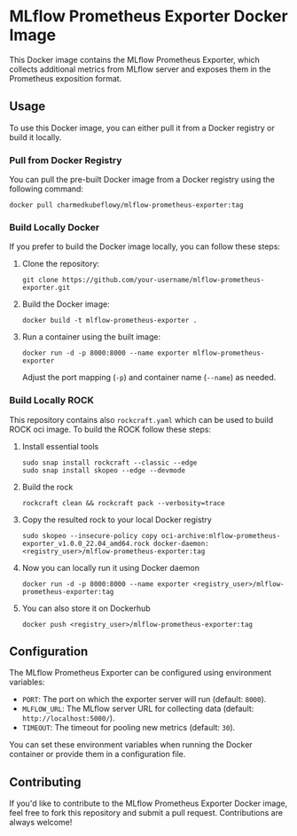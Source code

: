 # MLflow Prometheus Exporter Docker Image

This Docker image contains the MLflow Prometheus Exporter, which collects additional metrics from MLflow server and exposes them in the Prometheus exposition format.

## Usage

To use this Docker image, you can either pull it from a Docker registry or build it locally.

### Pull from Docker Registry

You can pull the pre-built Docker image from a Docker registry using the following command:

```shell
docker pull charmedkubeflowy/mlflow-prometheus-exporter:tag
```

### Build Locally Docker

If you prefer to build the Docker image locally, you can follow these steps:

1. Clone the repository:

   ```shell
   git clone https://github.com/your-username/mlflow-prometheus-exporter.git
   ```

2. Build the Docker image:

   ```shell
   docker build -t mlflow-prometheus-exporter .
   ```

3. Run a container using the built image:

   ```shell
   docker run -d -p 8000:8000 --name exporter mlflow-prometheus-exporter
   ```

   Adjust the port mapping (`-p`) and container name (`--name`) as needed.

### Build Locally ROCK
This repository contains also `rockcraft.yaml` which can be used to build ROCK oci image. To build the ROCK follow these steps:

1. Install essential tools 
   ```
   sudo snap install rockcraft --classic --edge
   sudo snap install skopeo --edge --devmode
   ```
2. Build the rock 
   ```
   rockcraft clean && rockcraft pack --verbosity=trace
   ```
3. Copy the resulted rock to your local Docker registry 
   ```
   sudo skopeo --insecure-policy copy oci-archive:mlflow-prometheus-exporter_v1.0.0_22.04_amd64.rock docker-daemon:<registry_user>/mlflow-prometheus-exporter:tag
   ```
4. Now you can locally run it using Docker daemon
   ```
   docker run -d -p 8000:8000 --name exporter <registry_user>/mlflow-prometheus-exporter:tag
   ```
5. You can also store it on Dockerhub 
   ```
   docker push <registry_user>/mlflow-prometheus-exporter:tag
   ```

## Configuration

The MLflow Prometheus Exporter can be configured using environment variables:

- `PORT`: The port on which the exporter server will run (default: `8000`).
- `MLFLOW_URL`: The MLflow server URL for collecting data (default: `http://localhost:5000/`).
- `TIMEOUT`: The timeout for pooling new metrics (default: `30`).

You can set these environment variables when running the Docker container or provide them in a configuration file.

## Contributing

If you'd like to contribute to the MLflow Prometheus Exporter Docker image, feel free to fork this repository and submit a pull request. Contributions are always welcome!
